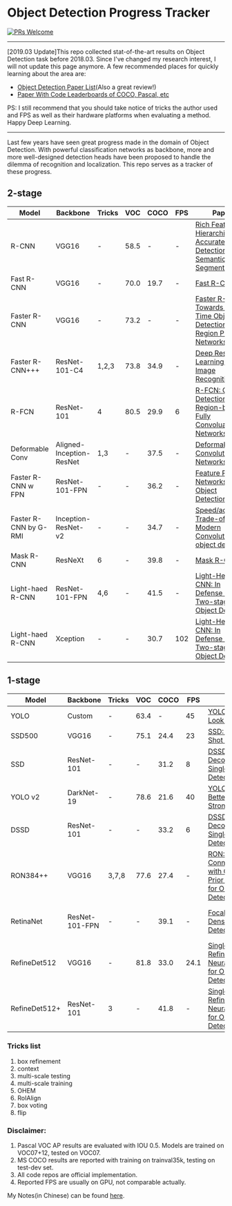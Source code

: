 # Object Detection Progress Tracker

[![PRs Welcome](https://img.shields.io/badge/PRs-welcome-brightgreen.svg?style=flat)](http://makeapullrequest.com)

---

[2019.03 Update]This repo collected stat-of-the-art results on Object Detection task before 2018.03. Since I've changed my research interest, I will not update this page anymore. A few recommended places for quickly learning about the area are:

- [Object Detection Paper List](https://github.com/hoya012/deep_learning_object_detection)(Also a great review!)
- [Paper With Code Leaderboards of COCO, Pascal, etc](https://paperswithcode.com/task/object-detection)

PS: I still recommend that you should take notice of tricks the author used and FPS as well as their hardware platforms when evaluating a method. Happy Deep Learning.

---

Last few years have seen great progress made in the domain of Object Detection. With powerful classification networks as backbone, more and more well-designed detection heads have been proposed to handle the dilemma of recognition and localization. This repo serves as a tracker of these progress.

## 2-stage

Model                 | Backbone                 | Tricks | VOC  | COCO | FPS | Paper                                                                                                               | Date  | Note                | Code
--------------------- | ------------------------ | ------ | ---- | ---- | --- | ------------------------------------------------------------------------------------------------------------------- | ----- | ------------------- | -----------------------------------------------------------------------------------------
R-CNN                 | VGG16                    | -      | 58.5 | -    | -   | [Rich Feature Hierarchies for Accurate Object Detection and Semantic Segmentation](https://arxiv.org/abs/1311.2524) | -     | CVPR2014 Oral       | [MATLAB](https://github.com/rbgirshick/rcnn)
Fast R-CNN            | VGG16                    | -      | 70.0 | 19.7 | -   | [Fast R-CNN](https://arxiv.org/abs/1504.08083)                                                                      | 15.04 | CVPR2014 Oral       | [caffe](https://github.com/rbgirshick/fast-rcnn)
Faster R-CNN          | VGG16                    | -      | 73.2 | -    | -   | [Faster R-CNN: Towards Real-Time Object Detection with Region Proposal Networks](https://arxiv.org/abs/1506.01497)  | 15.06 | NIPS2015            | [MATLAB](https://github.com/ShaoqingRen/faster_rcnn)
Faster R-CNN+++       | ResNet-101-C4            | 1,2,3  | 73.8 | 34.9 | -   | [Deep Residual Learning for Image Recognition](http://arxiv.org/abs/1512.03385)                                     | 15.12 | CVPR2016 Best Paper
R-FCN                 | ResNet-101               | 4      | 80.5 | 29.9 | 6   | [R-FCN: Object Detection via Region-based Fully Convoluational Networks](https://arxiv.org/abs/1605.06409)          | 16.05 | NIPS2016            | [caffe](https://github.com/daijifeng001/caffe-rfcn)
Deformable Conv       | Aligned-Inception-ResNet | 1,3    | -    | 37.5 | -   | [Deformable Convolutional Networks](https://arxiv.org/abs/1703.06211)                                               | 17.03 | ICCV2017 Oral       | [MXNet](https://github.com/msracver/Deformable-ConvNets)
Faster R-CNN w FPN    | ResNet-101-FPN           | -      | -    | 36.2 | -   | [Feature Pyramid Networks for Object Detection](https://arxiv.org/abs/1612.03144)                                   | 16.12 | CVPR2017 Poster     | [caffe2](https://github.com/facebookresearch/Detectron)
Faster R-CNN by G-RMI | Inception-ResNet-v2      | -      | -    | 34.7 | -   | [Speed/accuracy Trade-offs for Modern Convolutional object detectors](https://arxiv.org/abs/1611.10012)             | -     | COCO206 winner      | [TesnsorFlow](https://github.com/tensorflow/models/tree/master/research/object_detection)
Mask R-CNN            | ResNeXt                  | 6      | -    | 39.8 | -   | [Mask R-CNN](https://arxiv.org/abs/1703.06870)                                                                      | 17.03 | ICCV2017 Best Paper | [caffe2](https://github.com/facebookresearch/Detectron)
Light-haed R-CNN      | ResNet-101-FPN           | 4,6    | -    | 41.5 | -   | [Light-Head R-CNN: In Defense of Two-stage Object Detector](https://arxiv.org/abs/1711.07264)                       | 17.11 | -
Light-haed R-CNN      | Xception                 | -      | -    | 30.7 | 102 | [Light-Head R-CNN: In Defense of Two-stage Object Detector](https://arxiv.org/abs/1711.07264)                       | 17.11 | -

## 1-stage

Model         | Backbone       | Tricks | VOC  | COCO | FPS  | Paper                                                                                                           | Date  | Note                        | Code
------------- | -------------- | ------ | ---- | ---- | ---- | --------------------------------------------------------------------------------------------------------------- | ----- | --------------------------- | -------------------------------------------------------
YOLO          | Custom         | -      | 63.4 | -    | 45   | [YOLO: You Only Look Once](https://arxiv.org/abs/1506.02640)                                                    | -     | CVPR2016 Oral               | [darknet](https://github.com/pjreddie/darknet)
SSD500        | VGG16          | -      | 75.1 | 24.4 | 23   | [SSD: Single Shot Detector](http://arxiv.org/abs/1512.02325)                                                    | 15.12 | ECCV2016 Oral               | [caffe](https://github.com/weiliu89/caffe/tree/ssd)
SSD           | ResNet-101     | -      | -    | 31.2 | 8    | [DSSD: Deconvolutional Single Shot Detector](https://arxiv.org/abs/1701.06659)                                  | 17.01 | -
YOLO v2       | DarkNet-19     | -      | 78.6 | 21.6 | 40   | [YOLO9000: Better, Faster, Stronger](https://arxiv.org/abs/1612.08242)                                          | -     | CVPR2017                    | [darknet](https://github.com/pjreddie/darknet)
DSSD          | ResNet-101     | -      | -    | 33.2 | 6    | [DSSD: Deconvolutional Single Shot Detector](https://arxiv.org/abs/1701.06659)                                  | 17.01 | -
RON384++      | VGG16          | 3,7,8  | 77.6 | 27.4 | -    | [RON: Reverse Connection with Objectness Prior Networks for Object Detection](https://arxiv.org/abs/1707.01691) | -     | CVPR2017                    | [caffe](https://github.com/taokong/RON)
RetinaNet     | ResNet-101-FPN | -      | -    | 39.1 | -    | [Focal Loss for Dense Object Detection](https://arxiv.org/abs/1708.02002)                                       | 17.08 | ICCV2017 Best student paper | [caffe2](https://github.com/facebookresearch/Detectron)
RefineDet512  | VGG16          | -      | 81.8 | 33.0 | 24.1 | [Single-Shot Refinement Neural Network for Object Detection](https://arxiv.org/pdf/1711.06897.pdf)              | 17.11 | -                           | [caffe](https://github.com/sfzhang15/RefineDet)
RefineDet512+ | ResNet-101     | 3      | -    | 41.8 | -    | [Single-Shot Refinement Neural Network for Object Detection](https://arxiv.org/pdf/1711.06897.pdf)              | 17.11 | -                           | [caffe](https://github.com/sfzhang15/RefineDet)

### Tricks list

1. box refinement
2. context
3. multi-scale testing
4. multi-scale training
5. OHEM
6. RoIAlign
7. box voting
8. flip

### Disclaimer:

1. Pascal VOC AP results are evaluated with IOU 0.5\. Models are trained on VOC07+12, tested on VOC07.
2. MS COCO results are reported with training on trainval35k, testing on test-dev set.
3. All code repos are official implementation.
4. Reported FPS are usually on GPU, not comparable actually.

My Notes(in Chinese) can be found [here](https://blog.ddlee.cn/tags/Object-Detection/).
